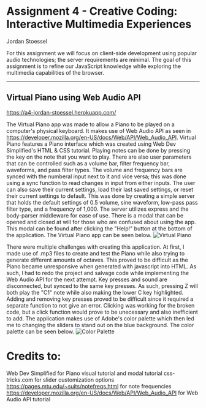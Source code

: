 Assignment 4 - Creative Coding: Interactive Multimedia Experiences
===
Jordan Stoessel

For this assignment we will focus on client-side development using popular audio technologies; the server requirements are minimal. The goal of this assignment is to refine our JavaScript knowledge while exploring the multimedia capabilities of the browser.

---


## Virtual Piano using Web Audio API

https://a4-jordan-stoessel.herokuapp.com/

The Virtual Piano app was made to allow a Piano to be played on a computer's physical keyboard. It makes use of Web Audio API as seen in https://developer.mozilla.org/en-US/docs/Web/API/Web_Audio_API. Virtual Piano features a Piano interface which was created using Web Dev Simplified's HTML & CSS tutorial. Playing notes can be done by pressing the key on the note that you want to play. There are also user parameters that can be controlled such as a volume bar, filter frequency bar, waveforms, and pass filter types. The volume and frequency bars are synced with the numberal input next to it and vice versa; this was done using a sync function to read changes in input from either inputs. The user can also save their current settings, load their last saved settings, or reset their current settings to default. This was done by creating a simple server that holds the default settings of 0.5 volume, sine waveform, low-pass pass filter type, and a frequency of 1,000. The server utilizes express and the body-parser middleware for ease of use. There is a modal that can be opened and closed at will for those who are confused about using the app. This modal can be found after clicking the "Help!" button at the bottom of the application. The Virtual Piano app can be seen below.
![Virtual Piano](https://github.com/jstoessel/a4-creative-coding/blob/master/virtual_piano.PNG?raw=true)

There were multiple challenges with creating this application. At first, I made use of .mp3 files to create and test the Piano while also trying to generate different amounts of octaves. This proved to be difficult as the Piano became unresponsive when generated with javascript into HTML. As such, I had to redo the project and salvage code while implementing the Web Audio API for the next attempt. Key presses and sound are disconnected, but synced to the same key presses. As such, pressing Z will both play the "C1" note while also making the lower C key highlighted. Adding and removing key presses proved to be difficult since it required a separate function to not give an error. Clicking was working for the broken code, but a click function would prove to be unecessary and also inefficient to add. The application makes use of Adobe's color palette which then led me to changing the sliders to stand out on the blue background. The color palette can be seen below.
![Color Palette](https://github.com/jstoessel/a4-creative-coding/blob/master/color_palette.png?raw=true)


# Credits to:

Web Dev Simplified for Piano visual tutorial and modal tutorial
css-tricks.com for slider customization options
https://pages.mtu.edu/~suits/notefreqs.html for note frequencies
https://developer.mozilla.org/en-US/docs/Web/API/Web_Audio_API for Web Audio API tutorial